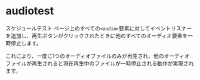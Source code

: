 # audiotest
スケジュールテスト
ページ上のすべての`<audio>`要素に対してイベントリスナーを追加し、再生ボタンがクリックされたときに他のすべてのオーディオ要素を一時停止します。

これにより、一度に1つのオーディオファイルのみが再生され、他のオーディオファイルが再生されると現在再生中のファイルが一時停止される動作が実現されます。

